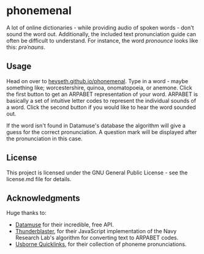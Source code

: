 # phonemenal

A lot of online dictionaries - while providing audio of spoken words - don't sound the word out. Additionally, the included text pronunciation guide can often be difficult to understand. For instance, the word *pronounce* looks like this: *prəˈnaʊns*.

## Usage
Head on over to [heyseth.github.io/phonemenal](https://heyseth.github.io/phonemenal/). Type in a word - maybe something like; worcestershire, quinoa, onomatopoeia, or anemone. Click the first button to get an ARPABET representation of your word. ARPABET is basically a set of intuitive letter codes to represent the individual sounds of a word. Click the second button if you would like to hear the word sounded out.

If the word isn't found in Datamuse's database the algorithm will give a guess for the correct pronunciation. A question mark will be displayed after the pronunciation in this case.

## License

This project is licensed under the GNU General Public License - see the license.md file for details.

## Acknowledgments
Huge thanks to:
* [Datamuse](https://www.datamuse.com/) for their incredible, free API.
* [Thunderblaster](https://github.com/thunderblaster/), for their JavaScript implementation of the Navy Research Lab's algorithm for converting text to ARPABET codes.
* [Usborne Quicklinks](https://www.usborne.com/quicklinks/eng/about-quicklinks/about-quicklinks.aspx), for their collection of phoneme pronunciations.
